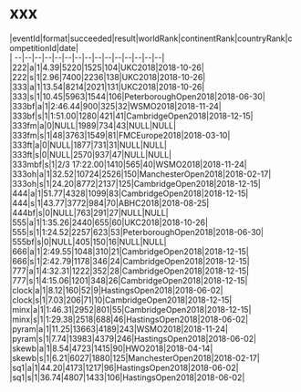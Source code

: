 # xxx


|eventId|format|succeeded|result|worldRank|continentRank|countryRank|competitionId|date|  
|	--|--|--|--|--|--|--|--|--|--|--|--|--|--|--|  
|222|a|1|4.39|5220|1525|104|UKC2018|2018-10-26|  
|222|s|1|2.96|7400|2236|138|UKC2018|2018-10-26|  
|333|a|1|13.54|8214|2021|131|UKC2018|2018-10-26|  
|333|s|1|10.45|5963|1544|106|PeterboroughOpen2018|2018-06-30|  
|333bf|a|1|2:46.44|900|325|32|WSMO2018|2018-11-24|  
|333bf|s|1|1:51.00|1280|421|41|CambridgeOpen2018|2018-12-15|  
|333fm|a|0|NULL|1989|734|43|NULL|NULL|  
|333fm|s|1|48|3763|1549|81|FMCEurope2018|2018-03-10|  
|333ft|a|0|NULL|1877|731|31|NULL|NULL|  
|333ft|s|0|NULL|2570|937|47|NULL|NULL|  
|333mbf|s|1|2/3 17:22.00|1410|565|40|WSMO2018|2018-11-24|  
|333oh|a|1|32.52|10724|2526|150|ManchesterOpen2018|2018-02-17|  
|333oh|s|1|24.20|8772|2137|125|CambridgeOpen2018|2018-12-15|  
|444|a|1|51.77|4328|1099|83|CambridgeOpen2018|2018-12-15|  
|444|s|1|43.77|3772|984|70|ABHC2018|2018-08-25|  
|444bf|s|0|NULL|763|291|27|NULL|NULL|  
|555|a|1|1:35.26|2440|655|60|UKC2018|2018-10-26|  
|555|s|1|1:24.52|2257|623|53|PeterboroughOpen2018|2018-06-30|  
|555bf|s|0|NULL|405|150|16|NULL|NULL|  
|666|a|1|2:49.55|1048|310|21|CambridgeOpen2018|2018-12-15|  
|666|s|1|2:42.79|1178|346|24|CambridgeOpen2018|2018-12-15|  
|777|a|1|4:32.31|1222|352|28|CambridgeOpen2018|2018-12-15|  
|777|s|1|4:15.06|1201|348|26|CambridgeOpen2018|2018-12-15|  
|clock|a|1|8.12|160|52|9|HastingsOpen2018|2018-06-02|  
|clock|s|1|7.03|206|71|10|CambridgeOpen2018|2018-12-15|  
|minx|a|1|1:46.31|2952|801|55|CambridgeOpen2018|2018-12-15|  
|minx|s|1|1:29.38|2518|688|46|HastingsOpen2018|2018-06-02|  
|pyram|a|1|11.25|13663|4189|243|WSMO2018|2018-11-24|  
|pyram|s|1|7.74|13983|4379|246|HastingsOpen2018|2018-06-02|  
|skewb|a|1|8.54|4723|1415|90|HWO2018|2018-04-14|  
|skewb|s|1|6.21|6027|1880|125|ManchesterOpen2018|2018-02-17|  
|sq1|a|1|44.20|4173|1217|96|HastingsOpen2018|2018-06-02|  
|sq1|s|1|36.74|4807|1433|106|HastingsOpen2018|2018-06-02|  
